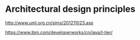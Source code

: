 # Architectural design principles
http://www.uml.org.cn/sjms/201211023.asp

https://www.ibm.com/developerworks/cn/java/l-tier/
